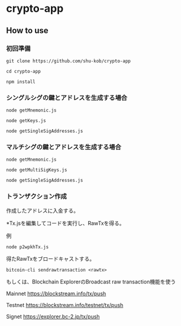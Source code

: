 # crypto-app

## How to use

### 初回準備

```
git clone https://github.com/shu-kob/crypto-app

cd crypto-app

npm install
```


### シングルシグの鍵とアドレスを生成する場合

```
node getMnemonic.js

node getKeys.js

node getSingleSigAddresses.js
```

### マルチシグの鍵とアドレスを生成する場合

```
node getMnemonic.js

node getMultiSigKeys.js

node getSingleSigAddresses.js
```

### トランザクション作成

作成したアドレスに入金する。

*Tx.jsを編集してコードを実行し、RawTxを得る。

例

```
node p2wpkhTx.js
```

得たRawTxをブロードキャストする。

```
bitcoin-cli sendrawtransaction <rawtx>
```

もしくは、Blockchain ExplorerのBroadcast raw transaction機能を使う

Mainnet
https://blockstream.info/tx/push

Testnet
https://blockstream.info/testnet/tx/push

Signet
https://explorer.bc-2.jp/tx/push
